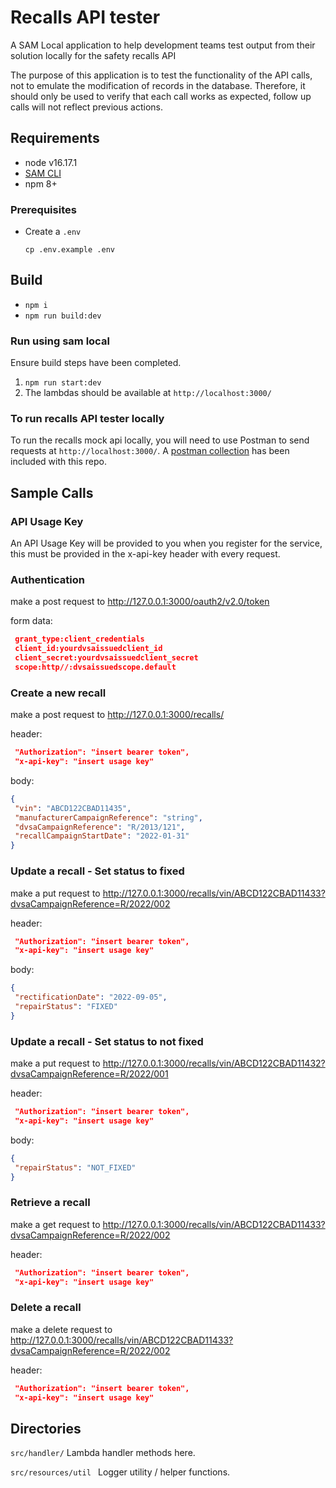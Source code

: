 # Recalls API tester

A SAM Local application to help development teams test output from their solution locally for the safety recalls API

The purpose of this application is to test the functionality of the API calls, not to emulate the modification of records in the database. Therefore, it should only be used to verify that each call works as expected, follow up calls will not reflect previous actions.

## Requirements

- node v16.17.1
- [SAM CLI](https://docs.aws.amazon.com/serverless-application-model/latest/developerguide/serverless-sam-cli-install.html)
- npm 8+

### Prerequisites
- Create a `.env`
    ```shell
    cp .env.example .env
    ```

## Build

- `npm i`
- `npm run build:dev`

### Run using sam local
Ensure build steps have been completed.

1. `npm run start:dev`
1. The lambdas should be available at `http://localhost:3000/`

###  To run recalls API tester locally
To run the recalls mock api locally, you will need to use Postman to send requests at `http://localhost:3000/`. A [postman collection](Postman/Recalls.postman_collection.json) has been included with this repo.

## Sample Calls

### API Usage Key
An API Usage Key will be provided to you when you register for the service, this must be provided in the x-api-key header with every request.

### Authentication
 make a post request to http://127.0.0.1:3000/oauth2/v2.0/token
 
 form data:
 ```json
  grant_type:client_credentials
  client_id:yourdvsaissuedclient_id
  client_secret:yourdvsaissuedclient_secret
  scope:http//:dvsaissuedscope.default
```

### Create a new recall
 make a post request to http://127.0.0.1:3000/recalls/
 
 header:
 ```json
  "Authorization": "insert bearer token",
  "x-api-key": "insert usage key"
```
 body:
 ```json
 {
  "vin": "ABCD122CBAD11435",
  "manufacturerCampaignReference": "string",
  "dvsaCampaignReference": "R/2013/121",
  "recallCampaignStartDate": "2022-01-31"
}
```
### Update a recall - Set status to fixed
 make a put request to http://127.0.0.1:3000/recalls/vin/ABCD122CBAD11433?dvsaCampaignReference=R/2022/002
 
 header:
 ```json
  "Authorization": "insert bearer token",
  "x-api-key": "insert usage key"
```
 body:
 ```json
{
  "rectificationDate": "2022-09-05",
  "repairStatus": "FIXED"
}
```

### Update a recall - Set status to not fixed
 make a put request to http://127.0.0.1:3000/recalls/vin/ABCD122CBAD11432?dvsaCampaignReference=R/2022/001
 
 header:
 ```json
  "Authorization": "insert bearer token",
  "x-api-key": "insert usage key"
```
 body:
 ```json
{
  "repairStatus": "NOT_FIXED"
}
```
### Retrieve a recall

 make a get request to http://127.0.0.1:3000/recalls/vin/ABCD122CBAD11433?dvsaCampaignReference=R/2022/002
 
 header:
 ```json
  "Authorization": "insert bearer token",
  "x-api-key": "insert usage key"
```

### Delete a recall

 make a delete request to http://127.0.0.1:3000/recalls/vin/ABCD122CBAD11433?dvsaCampaignReference=R/2022/002
 
 header:
 ```json
  "Authorization": "insert bearer token",
  "x-api-key": "insert usage key"
```

## Directories

`src/handler/`
Lambda handler methods here.

`src/resources/util `
Logger utility / helper functions.
